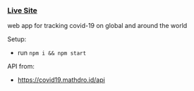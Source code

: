 ### [Live Site](https://seljaworks.github.io/covid-19-tracker/)

web app for tracking covid-19 on global and around the world

Setup:

- run `npm i && npm start`

API from:

- https://covid19.mathdro.id/api
